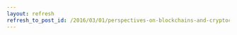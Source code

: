 ```yaml
---
layout: refresh
refresh_to_post_id: /2016/03/01/perspectives-on-blockchains-and-cryptocurrencies
---
```

